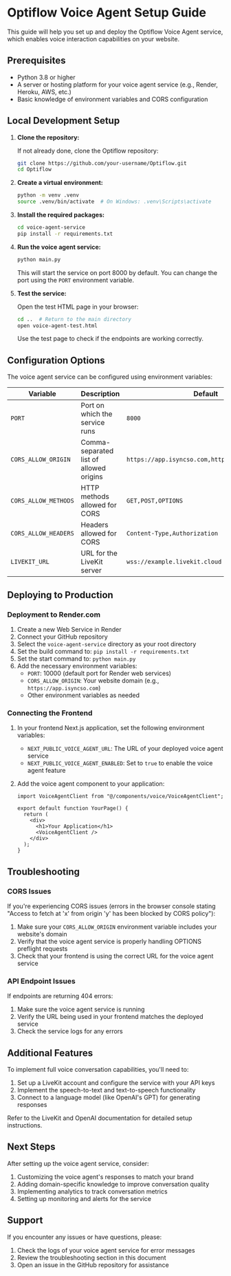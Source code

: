 # Optiflow Voice Agent Setup Guide

This guide will help you set up and deploy the Optiflow Voice Agent service, which enables voice interaction capabilities on your website.

## Prerequisites

- Python 3.8 or higher
- A server or hosting platform for your voice agent service (e.g., Render, Heroku, AWS, etc.)
- Basic knowledge of environment variables and CORS configuration

## Local Development Setup

1. **Clone the repository:**

   If not already done, clone the Optiflow repository:
   ```bash
   git clone https://github.com/your-username/Optiflow.git
   cd Optiflow
   ```

2. **Create a virtual environment:**

   ```bash
   python -m venv .venv
   source .venv/bin/activate  # On Windows: .venv\Scripts\activate
   ```

3. **Install the required packages:**

   ```bash
   cd voice-agent-service
   pip install -r requirements.txt
   ```

4. **Run the voice agent service:**

   ```bash
   python main.py
   ```

   This will start the service on port 8000 by default. You can change the port using the `PORT` environment variable.

5. **Test the service:**

   Open the test HTML page in your browser:
   ```bash
   cd ..  # Return to the main directory
   open voice-agent-test.html
   ```

   Use the test page to check if the endpoints are working correctly.

## Configuration Options

The voice agent service can be configured using environment variables:

| Variable | Description | Default |
|----------|-------------|---------|
| `PORT` | Port on which the service runs | `8000` |
| `CORS_ALLOW_ORIGIN` | Comma-separated list of allowed origins | `https://app.isyncso.com,http://localhost:3000` |
| `CORS_ALLOW_METHODS` | HTTP methods allowed for CORS | `GET,POST,OPTIONS` |
| `CORS_ALLOW_HEADERS` | Headers allowed for CORS | `Content-Type,Authorization` |
| `LIVEKIT_URL` | URL for the LiveKit server | `wss://example.livekit.cloud` |

## Deploying to Production

### Deployment to Render.com

1. Create a new Web Service in Render
2. Connect your GitHub repository
3. Select the `voice-agent-service` directory as your root directory
4. Set the build command to: `pip install -r requirements.txt`
5. Set the start command to: `python main.py`
6. Add the necessary environment variables:
   - `PORT`: 10000 (default port for Render web services)
   - `CORS_ALLOW_ORIGIN`: Your website domain (e.g., `https://app.isyncso.com`)
   - Other environment variables as needed

### Connecting the Frontend

1. In your frontend Next.js application, set the following environment variables:
   - `NEXT_PUBLIC_VOICE_AGENT_URL`: The URL of your deployed voice agent service
   - `NEXT_PUBLIC_VOICE_AGENT_ENABLED`: Set to `true` to enable the voice agent feature

2. Add the voice agent component to your application:
   ```tsx
   import VoiceAgentClient from "@/components/voice/VoiceAgentClient";

   export default function YourPage() {
     return (
       <div>
         <h1>Your Application</h1>
         <VoiceAgentClient />
       </div>
     );
   }
   ```

## Troubleshooting

### CORS Issues

If you're experiencing CORS issues (errors in the browser console stating "Access to fetch at 'x' from origin 'y' has been blocked by CORS policy"):

1. Make sure your `CORS_ALLOW_ORIGIN` environment variable includes your website's domain
2. Verify that the voice agent service is properly handling OPTIONS preflight requests
3. Check that your frontend is using the correct URL for the voice agent service

### API Endpoint Issues

If endpoints are returning 404 errors:

1. Make sure the voice agent service is running
2. Verify the URL being used in your frontend matches the deployed service
3. Check the service logs for any errors

## Additional Features

To implement full voice conversation capabilities, you'll need to:

1. Set up a LiveKit account and configure the service with your API keys
2. Implement the speech-to-text and text-to-speech functionality
3. Connect to a language model (like OpenAI's GPT) for generating responses

Refer to the LiveKit and OpenAI documentation for detailed setup instructions.

## Next Steps

After setting up the voice agent service, consider:

1. Customizing the voice agent's responses to match your brand
2. Adding domain-specific knowledge to improve conversation quality
3. Implementing analytics to track conversation metrics
4. Setting up monitoring and alerts for the service

## Support

If you encounter any issues or have questions, please:

1. Check the logs of your voice agent service for error messages
2. Review the troubleshooting section in this document
3. Open an issue in the GitHub repository for assistance 